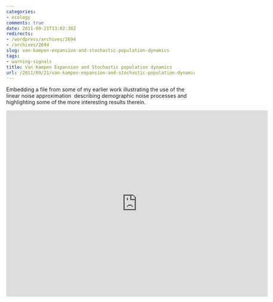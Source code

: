 ```yaml
---
categories:
- ecology
comments: true
date: 2011-09-21T13:02:30Z
redirects:
- /wordpress/archives/2694
- /archives/2694
slug: van-kampen-expansion-and-stochastic-population-dynamics
tags:
- warning-signals
title: Van Kampen Expansion and Stochastic population dynamics
url: /2011/09/21/van-kampen-expansion-and-stochastic-population-dynamics/
---
```


Embedding a file from some of my earlier work illustrating the use of the linear noise approximation  describing demographic noise processes and highlighting some of the more interesting results therein.

<embed src="http://www.carlboettiger.info/assets/files/EcologyLinNoise.pdf" width=700 height=500>
